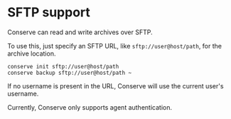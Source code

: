 # SFTP support

Conserve can read and write archives over SFTP.

To use this, just specify an SFTP URL, like `sftp://user@host/path`, for the archive location.

    conserve init sftp://user@host/path
    conserve backup sftp://user@host/path ~

If no username is present in the URL, Conserve will use the current user's username.

Currently, Conserve only supports agent authentication.
